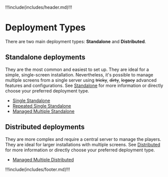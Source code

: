 !!!include(includes/header.md)!!!

# Deployment Types


There are two main deployment types: **Standalone** and **Distributed**.

## Standalone deployments 

They are the most common and easiest to set up. They are ideal for a simple, single-screen installation. Nevertheless, it's possible to manage multiple screens from a single server using ~~tricky~~, ~~dirty~~, ~~legacy~~ advanced features and configurations. See [Standalone](./deployment-types/standalone.md) for more information or directly choose your preferred deployment type.

- [Single Standalone](./deployment-types/standalone.md#single-standalone-setup)
- [Repeated Single Standalone](./deployment-types/standalone.md#repeated-single-standalone-setup)
- [Managed Multiple Standalone](./deployment-types/standalone.md#managed-multiple-standalone-setup)

## Distributed deployments

They are more complex and require a central server to manage the players. They are ideal for larger installations with multiple screens. See [Distributed](./deployment-types/distributed.md) for more information or directly choose your preferred deployment type.

- [Managed Multiple Distributed](./deployment-types/distributed.md#managed-multiple-distributed)

!!!include(includes/footer.md)!!!